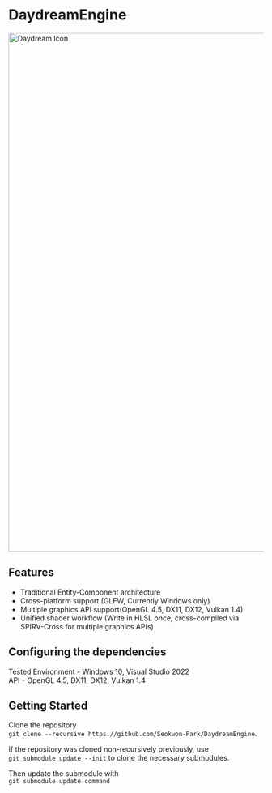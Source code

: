 # DaydreamEngine
<img width="1024" height="1024" alt="Daydream Icon" src="https://github.com/user-attachments/assets/ab7b46c6-c115-482a-bb7c-4e57d9e7350c" />

## Features
- Traditional Entity-Component architecture
- Cross-platform support (GLFW, Currently Windows only)
- Multiple graphics API support(OpenGL 4.5, DX11, DX12, Vulkan 1.4)
- Unified shader workflow (Write in HLSL once, cross-compiled via SPIRV-Cross for multiple graphics APIs)


## Configuring the dependencies
Tested
Environment - Windows 10, Visual Studio 2022   
API - OpenGL 4.5, DX11, DX12, Vulkan 1.4

## Getting Started

Clone the repository   
`git clone --recursive https://github.com/Seokwon-Park/DaydreamEngine`.

If the repository was cloned non-recursively previously, use    
`git submodule update --init` to clone the necessary submodules.

Then update the submodule with    
`git submodule update command`


